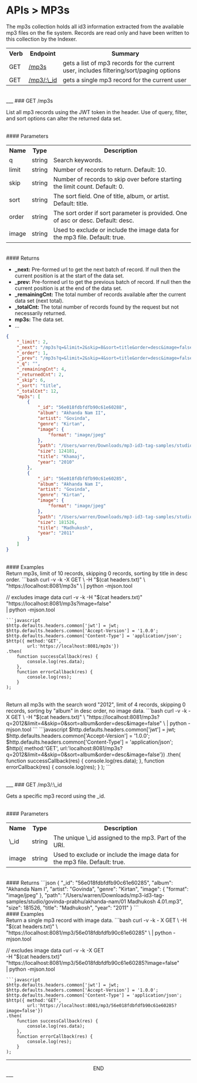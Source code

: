 <div class="page-header">
  <h1  id="page-title">APIs > MP3s</h1>
</div>

The mp3s collection holds all id3 information extracted from the available mp3 files
on the fie system. Records are read only and have been written to this collection by the Indexer.

<table id="tbl">
  <colgroup>
    <col>
    <col>
    <col>
  </colgroup>
  <tr>
    <th>Verb</th>
    <th>Endpoint</th>
    <th>Summary</th>
  </tr>
  <tr><td>GET</td><td><a href="#get.mp3s">/mp3s</a></td><td>gets a list of mp3 records for the current user, includes filtering/sort/paging options</td></tr>
  <tr><td>GET</td><td><a href="#get.mp3">/mp3/:\_id</a></td><td>gets a single mp3 record for the current user</td></tr>
</table>





<a name="get.mp3s"></a>
<!-- GET /mp3s ----------------------------------------- -->
<!-- -->
<!-- -->
<!-- -->
<br/>
___
### GET /mp3s

List all mp3 records using the JWT token in the header. Use of query, filter, and sort options can alter the returned
data set.

<br/>
#### Parameters
<table id="tbl">
  <colgroup>
    <col>
    <col>
    <col>
  </colgroup>
  <tr>
    <th>Name</th>
    <th>Type</th>
    <th>Description</th>
  </tr>
  <tr><td>q</td><td>string</td><td>Search keywords.</td></tr>
  <tr><td>limit</td><td>string</td><td>Number of records to return. Default: 10.</td></tr>
  <tr><td>skip</td><td>string</td><td>Number of records to skip over before starting the limit count. Default: 0.</td></tr>
  <tr><td>sort</td><td>string</td><td>The sort field. One of title, album, or artist. Default: title.</td></tr>
  <tr><td>order</td><td>string</td><td>The sort order if sort parameter is provided. One of asc or desc. Default: desc.</td></tr>
  <tr><td>image</td><td>string</td><td>Used to exclude or include the image data for the mp3 file. Default: true.</td></tr>
</table>


<br/>
#### Returns

* __\_next:__ Pre-formed url to get the next batch of record. If null then the current position is at the start of the data set.
* __\_prev:__ Pre-formed url to get the previous batch of record. If null then the current position is at the end of the data set.
* __\_remainingCnt:__ The total number of records available after the current data set (next total).
* __\_totalCnt:__ The total number of records found by the request but not necessarily returned.
* __mp3s:__ The data set.
* ...

```json
{
    "_limit": 2,
    "_next": "/mp3s?q=&limit=2&skip=8&sort=title&order=desc&image=false",
    "_order": 1,
    "_prev": "/mp3s?q=&limit=2&skip=4&sort=title&order=desc&image=false",
    "_q": "",
    "_remainingCnt": 4,
    "_returnedCnt": 2,
    "_skip": 6,
    "_sort": "title",
    "_totalCnt": 12,
    "mp3s": [
        {
            "_id": "56e018fdbfdfb90c61e60288",
            "album": "Akhanda Nam II",
            "artist": "Govinda",
            "genre": "Kirtan",
            "image": {
                "format": "image/jpeg"
            },
            "path": "/Users/warren/Downloads/mp3-id3-tag-samples/studio/govinda-prabhu/akhanda-nam-2/Track # 1-Khamaj-Master-2 (master).mp3",
            "size": 124181,
            "title": "Khamaj",
            "year": "2010"
        },
        {
            "_id": "56e018fdbfdfb90c61e60285",
            "album": "Akhanda Nam I",
            "artist": "Govinda",
            "genre": "Kirtan",
            "image": {
                "format": "image/jpeg"
            },
            "path": "/Users/warren/Downloads/mp3-id3-tag-samples/studio/govinda-prabhu/akhanda-nam/01 Madhukosh 4.01.mp3",
            "size": 181526,
            "title": "Madhukosh",
            "year": "2011"
        }
    ]
}
```


<br/>
#### Examples

<br/>
Return mp3s, limit of 10 records, skipping 0 records, sorting by title in desc order.
```bash
curl -v -k -X GET \
-H "$(cat headers.txt)" \
"https://localhost:8081/mp3s" \
| python -mjson.tool

// excludes image data
curl -v -k -H "$(cat headers.txt)" \
"https://localhost:8081/mp3s?image=false" \
| python -mjson.tool
```
```javascript
$http.defaults.headers.common['jwt'] = jwt;
$http.defaults.headers.common['Accept-Version'] = '1.0.0';
$http.defaults.headers.common['Content-Type'] = 'application/json';
$http({ method:'GET',
        url:'https://localhost:8081/mp3s'})
.then(
    function successCallback(res) {
        console.log(res.data);
    },
    function errorCallback(res) {
        console.log(res);
    }
);
```

<br/>
Return all mp3s with the search word "2012", limit of 4 records, skipping 0 records, sorting by "album" in desc order, no image data.
```bash
curl -v -k -X GET \
-H "$(cat headers.txt)" \
"https://localhost:8081/mp3s?q=2012&limit=4&skip=0&sort=album&order=desc&image=false" \
| python -mjson.tool
```
```javascript
$http.defaults.headers.common['jwt'] = jwt;
$http.defaults.headers.common['Accept-Version'] = '1.0.0';
$http.defaults.headers.common['Content-Type'] = 'application/json';
$http({ method:'GET',
        url:'localhost:8081/mp3s?q=2012&limit=4&skip=0&sort=album&order=desc&image=false'})
.then(
    function successCallback(res) {
        console.log(res.data);
    },
    function errorCallback(res) {
        console.log(res);
    }
);
```



<a name="get.mp3"></a>
<!-- GET /mp3 ----------------------------------------- -->
<!-- -->
<!-- -->
<!-- -->
<br/>
___
### GET /mp3/:\_id

Gets a specific mp3 record using the \_id.

<br/>
#### Parameters
<table id="tbl">
  <colgroup>
    <col>
    <col>
    <col>
  </colgroup>
  <tr>
    <th>Name</th>
    <th>Type</th>
    <th>Description</th>
  </tr>
  <tr><td>\_id</td><td>string</td><td>The unique \_id assigned to the mp3. Part of the URI.</td></tr>
  <tr><td>image</td><td>string</td><td>Used to exclude or include the image data for the mp3 file. Default: true.</td></tr>
</table>

<br/>
#### Returns
```json
{
    "_id": "56e018fdbfdfb90c61e60285",
    "album": "Akhanda Nam I",
    "artist": "Govinda",
    "genre": "Kirtan",
    "image": {
        "format": "image/jpeg"
    },
    "path": "/Users/warren/Downloads/mp3-id3-tag-samples/studio/govinda-prabhu/akhanda-nam/01 Madhukosh 4.01.mp3",
    "size": 181526,
    "title": "Madhukosh",
    "year": "2011"
}
```


<br/>
#### Examples

<br/>
Return a single mp3 record with image data.
```bash
curl -v -k - X GET \
-H "$(cat headers.txt)" \
"https://localhost:8081/mp3/56e018fdbfdfb90c61e60285" \
| python -mjson.tool

// excludes image data
curl -v -k -X GET \
-H "$(cat headers.txt)" \
"https://localhost:8081/mp3/56e018fdbfdfb90c61e60285?image=false" \
| python -mjson.tool
```
```javascript
$http.defaults.headers.common['jwt'] = jwt;
$http.defaults.headers.common['Accept-Version'] = '1.0.0';
$http.defaults.headers.common['Content-Type'] = 'application/json';
$http({ method:'GET',
        url:'https://localhost:8081/mp3/56e018fdbfdfb90c61e60285?image=false'})
.then(
    function successCallback(res) {
        console.log(res.data);
    },
    function errorCallback(res) {
        console.log(res);
    }
);
```





___
<div style="margin:0 auto;text-align:center;">END</div>
___
